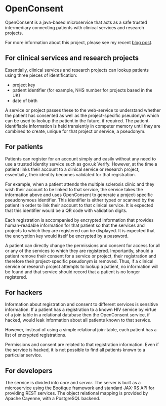 # OpenConsent

OpenConsent is a java-based microservice that acts as a safe trusted intermediary connecting patients with clinical services and research projects.

For more information about this project, please see my recent [blog post](http://wardle.org/information-governance/2017/04/05/pseudonymous-consent-poc.html).

## For clinical services and research projects

Essentially, clinical services and research projects can lookup patients using three pieces of identification:

- project key
- patient identifier (for example, NHS number for projects based in the UK)
- date of birth

A service or project passes these to the web-service to understand whether the patient has consented as well as the project-specific pseudonym which can be used to lookup the patient in the future, if required. The patient-identifiable information is held transiently in computer memory until they are combined to create, unique for that project or service, a pseudonym.

## For patients

Patients can register for an account simply and easily without any need to use a trusted identity service such as gov.uk Verify. However, at the time a patient links their account to a clinical service or research project, essentially, their identity becomes validated for that registration. 

For example, when a patient attends the multiple sclerosis clinic and they wish their account to be linked to that service, the service takes the information above and uses OpenConsent to generate a project-specific pseudonymous identifier. This identifier is either typed or scanned by the patient in order to link their account to that clinical service. It is expected that this identifier would be a QR code with validation digits.

Each registration is accompanied by encrypted information that provides human-readable information for that patient so that the services and projects to which they are registered can be displayed. It is expected that the encryption key would itself be encrypted by a password.

A patient can directly change the permissions and consent for access for all or any of the services to which they are registered.  Importantly, should a patient remove their consent for a service or project, their registration and therefore their project-specific pseudonym is removed. Thus, if a clinical service or research project attempts to lookup a patient, no information will be found and that service should record that a patient is no longer registered.

## For hackers

Information about registration and consent to different services is sensitive information. If a patient has a registration to a known HIV service by virtue of a join table in a relational database then the OpenConsent service, if hacked, would leak information about all patients known to that service.

However, instead of using a simple relational join-table, each patient has a list of encrypted registrations.

Permissions and consent are related to that registration information. Even if the service is hacked, it is not possible to find all patients known to a particular service.


## For developers

The service is divided into *core* and *server*. The server is built as a microservice using the Bootique framework and standard JAX-RS API for providing REST services. The object relational mapping is provided by Apache Cayenne, with a PostgreSQL backend.
